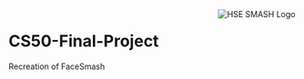 <a href='https://secure-island-71749.herokuapp.com'>
    <img src='https://github.com/Snowfighter/CS50-Final-Project/blob/master/media/logo.png' alt='HSE SMASH Logo' title='HSE SMASH' align='right' heigt=10'/>
</a>

# CS50-Final-Project
Recreation of FaceSmash
